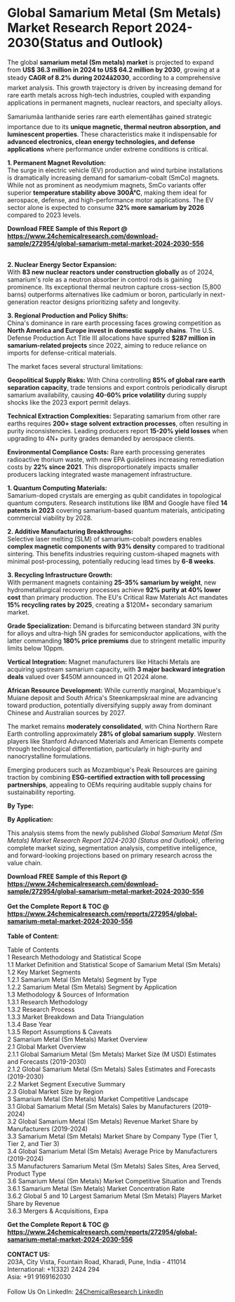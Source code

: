 <h1>Global Samarium Metal (Sm Metals) Market Research Report 2024-2030(Status and Outlook)</h1><p>The global <strong>samarium metal (Sm metals) market</strong> is projected to expand from <strong>US$ 36.3 million in 2024 to US$ 64.2 million by 2030</strong>, growing at a steady <strong>CAGR of 8.2% during 2024â2030</strong>, according to a comprehensive market analysis. This growth trajectory is driven by increasing demand for rare earth metals across high-tech industries, coupled with expanding applications in permanent magnets, nuclear reactors, and specialty alloys.</p><p>Samariumâa lanthanide series rare earth elementâhas gained strategic importance due to its <strong>unique magnetic, thermal neutron absorption, and luminescent properties</strong>. These characteristics make it indispensable for <strong>advanced electronics, clean energy technologies, and defense applications</strong> where performance under extreme conditions is critical.</p><p><strong>1. Permanent Magnet Revolution:</strong><br>
The surge in electric vehicle (EV) production and wind turbine installations is dramatically increasing demand for samarium-cobalt (SmCo) magnets. While not as prominent as neodymium magnets, SmCo variants offer superior <strong>temperature stability above 300Â°C</strong>, making them ideal for aerospace, defense, and high-performance motor applications. The EV sector alone is expected to consume <strong>32% more samarium by 2026</strong> compared to 2023 levels.</p><div><b>Download FREE Sample of this Report @ 
            <a href="https://www.24chemicalresearch.com/download-sample/272954/global-samarium-metal-market-2024-2030-556">
            https://www.24chemicalresearch.com/download-sample/272954/global-samarium-metal-market-2024-2030-556</a></b></div><br><p><strong>2. Nuclear Energy Sector Expansion:</strong><br>
With <strong>83 new nuclear reactors under construction globally</strong> as of 2024, samarium's role as a neutron absorber in control rods is gaining prominence. Its exceptional thermal neutron capture cross-section (5,800 barns) outperforms alternatives like cadmium or boron, particularly in next-generation reactor designs prioritizing safety and longevity.</p><p><strong>3. Regional Production and Policy Shifts:</strong><br>
China's dominance in rare earth processing faces growing competition as <strong>North America and Europe invest in domestic supply chains</strong>. The U.S. Defense Production Act Title III allocations have spurred <strong>$287 million in samarium-related projects</strong> since 2022, aiming to reduce reliance on imports for defense-critical materials.</p><p>The market faces several structural limitations:</p><p><strong>Geopolitical Supply Risks:</strong> With China controlling <strong>85% of global rare earth separation capacity</strong>, trade tensions and export controls periodically disrupt samarium availability, causing <strong>40-60% price volatility</strong> during supply shocks like the 2023 export permit delays.</p><p><strong>Technical Extraction Complexities:</strong> Separating samarium from other rare earths requires <strong>200+ stage solvent extraction processes</strong>, often resulting in purity inconsistencies. Leading producers report <strong>15-20% yield losses</strong> when upgrading to 4N+ purity grades demanded by aerospace clients.</p><p><strong>Environmental Compliance Costs:</strong> Rare earth processing generates radioactive thorium waste, with new EPA guidelines increasing remediation costs by <strong>22% since 2021</strong>. This disproportionately impacts smaller producers lacking integrated waste management infrastructure.</p><p><strong>1. Quantum Computing Materials:</strong><br>
Samarium-doped crystals are emerging as qubit candidates in topological quantum computers. Research institutions like IBM and Google have filed <strong>14 patents in 2023</strong> covering samarium-based quantum materials, anticipating commercial viability by 2028.</p><p><strong>2. Additive Manufacturing Breakthroughs:</strong><br>
Selective laser melting (SLM) of samarium-cobalt powders enables <strong>complex magnetic components with 93% density</strong> compared to traditional sintering. This benefits industries requiring custom-shaped magnets with minimal post-processing, potentially reducing lead times by <strong>6-8 weeks</strong>.</p><p><strong>3. Recycling Infrastructure Growth:</strong><br>
With permanent magnets containing <strong>25-35% samarium by weight</strong>, new hydrometallurgical recovery processes achieve <strong>92% purity at 40% lower cost</strong> than primary production. The EU's Critical Raw Materials Act mandates <strong>15% recycling rates by 2025</strong>, creating a $120M+ secondary samarium market.</p><p><strong>Grade Specialization:</strong> Demand is bifurcating between standard 3N purity for alloys and ultra-high 5N grades for semiconductor applications, with the latter commanding <strong>180% price premiums</strong> due to stringent metallic impurity limits below 10ppm.</p><p><strong>Vertical Integration:</strong> Magnet manufacturers like Hitachi Metals are acquiring upstream samarium capacity, with <strong>3 major backward integration deals</strong> valued over $450M announced in Q1 2024 alone.</p><p><strong>African Resource Development:</strong> While currently marginal, Mozambique's Muiane deposit and South Africa's Steenkampskraal mine are advancing toward production, potentially diversifying supply away from dominant Chinese and Australian sources by 2027.</p><p>The market remains <strong>moderately consolidated</strong>, with China Northern Rare Earth controlling approximately <strong>28% of global samarium supply</strong>. Western players like Stanford Advanced Materials and American Elements compete through technological differentiation, particularly in high-purity and nanocrystalline formulations.</p><p>Emerging producers such as Mozambique's Peak Resources are gaining traction by combining <strong>ESG-certified extraction with toll processing partnerships</strong>, appealing to OEMs requiring auditable supply chains for sustainability reporting.</p><p><strong>By Type:</strong></p><p><strong>By Application:</strong></p><p>This analysis stems from the newly published <em>Global Samarium Metal (Sm Metals) Market Research Report 2024-2030 (Status and Outlook)</em>, offering complete market sizing, segmentation analysis, competitive intelligence, and forward-looking projections based on primary research across the value chain.</p><div><b>Download FREE Sample of this Report @ 
            <a href="https://www.24chemicalresearch.com/download-sample/272954/global-samarium-metal-market-2024-2030-556">
            https://www.24chemicalresearch.com/download-sample/272954/global-samarium-metal-market-2024-2030-556</a></b></div><br><div><b>Get the Complete Report & TOC @ 
            <a href="https://www.24chemicalresearch.com/reports/272954/global-samarium-metal-market-2024-2030-556">
            https://www.24chemicalresearch.com/reports/272954/global-samarium-metal-market-2024-2030-556</a></b></div><br>
            <b>Table of Content:</b><p>Table of Contents<br />
1 Research Methodology and Statistical Scope<br />
1.1 Market Definition and Statistical Scope of Samarium Metal (Sm Metals)<br />
1.2 Key Market Segments<br />
1.2.1 Samarium Metal (Sm Metals) Segment by Type<br />
1.2.2 Samarium Metal (Sm Metals) Segment by Application<br />
1.3 Methodology & Sources of Information<br />
1.3.1 Research Methodology<br />
1.3.2 Research Process<br />
1.3.3 Market Breakdown and Data Triangulation<br />
1.3.4 Base Year<br />
1.3.5 Report Assumptions & Caveats<br />
2 Samarium Metal (Sm Metals) Market Overview<br />
2.1 Global Market Overview<br />
2.1.1 Global Samarium Metal (Sm Metals) Market Size (M USD) Estimates and Forecasts (2019-2030)<br />
2.1.2 Global Samarium Metal (Sm Metals) Sales Estimates and Forecasts (2019-2030)<br />
2.2 Market Segment Executive Summary<br />
2.3 Global Market Size by Region<br />
3 Samarium Metal (Sm Metals) Market Competitive Landscape<br />
3.1 Global Samarium Metal (Sm Metals) Sales by Manufacturers (2019-2024)<br />
3.2 Global Samarium Metal (Sm Metals) Revenue Market Share by Manufacturers (2019-2024)<br />
3.3 Samarium Metal (Sm Metals) Market Share by Company Type (Tier 1, Tier 2, and Tier 3)<br />
3.4 Global Samarium Metal (Sm Metals) Average Price by Manufacturers (2019-2024)<br />
3.5 Manufacturers Samarium Metal (Sm Metals) Sales Sites, Area Served, Product Type<br />
3.6 Samarium Metal (Sm Metals) Market Competitive Situation and Trends<br />
3.6.1 Samarium Metal (Sm Metals) Market Concentration Rate<br />
3.6.2 Global 5 and 10 Largest Samarium Metal (Sm Metals) Players Market Share by Revenue<br />
3.6.3 Mergers & Acquisitions, Expa</p><div><b>Get the Complete Report & TOC @ 
            <a href="https://www.24chemicalresearch.com/reports/272954/global-samarium-metal-market-2024-2030-556">
            https://www.24chemicalresearch.com/reports/272954/global-samarium-metal-market-2024-2030-556</a></b></div><br><b>CONTACT US:</b><br>
            203A, City Vista, Fountain Road, Kharadi, Pune, India - 411014<br>
            International: +1(332) 2424 294<br>
            Asia: +91 9169162030 <br><br>
            Follow Us On LinkedIn: <a href="https://www.linkedin.com/company/24chemicalresearch/">24ChemicalResearch LinkedIn</a>